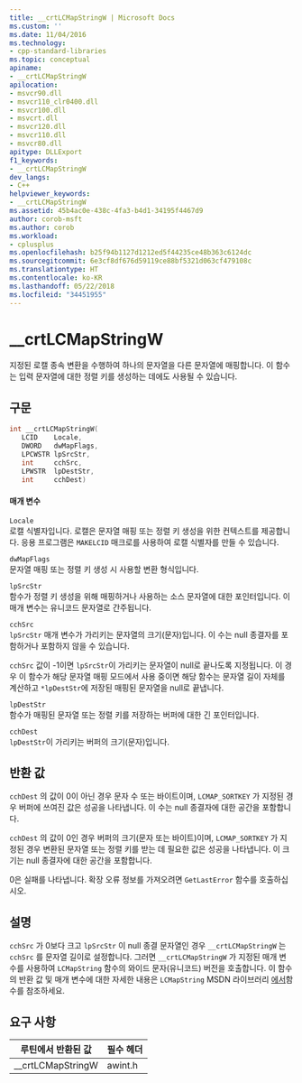 ```yaml
---
title: __crtLCMapStringW | Microsoft Docs
ms.custom: ''
ms.date: 11/04/2016
ms.technology:
- cpp-standard-libraries
ms.topic: conceptual
apiname:
- __crtLCMapStringW
apilocation:
- msvcr90.dll
- msvcr110_clr0400.dll
- msvcr100.dll
- msvcrt.dll
- msvcr120.dll
- msvcr110.dll
- msvcr80.dll
apitype: DLLExport
f1_keywords:
- __crtLCMapStringW
dev_langs:
- C++
helpviewer_keywords:
- __crtLCMapStringW
ms.assetid: 45b4ac0e-438c-4fa3-b4d1-34195f4467d9
author: corob-msft
ms.author: corob
ms.workload:
- cplusplus
ms.openlocfilehash: b25f94b1127d1212ed5f44235ce48b363c6124dc
ms.sourcegitcommit: 6e3cf8df676d59119ce88bf5321d063cf479108c
ms.translationtype: HT
ms.contentlocale: ko-KR
ms.lasthandoff: 05/22/2018
ms.locfileid: "34451955"
---
```

# <a name="crtlcmapstringw"></a>__crtLCMapStringW
지정된 로캘 종속 변환을 수행하여 하나의 문자열을 다른 문자열에 매핑합니다. 이 함수는 입력 문자열에 대한 정렬 키를 생성하는 데에도 사용될 수 있습니다.  
  
## <a name="syntax"></a>구문  
  
```cpp  
int __crtLCMapStringW(  
   LCID    Locale,  
   DWORD   dwMapFlags,  
   LPCWSTR lpSrcStr,  
   int     cchSrc,  
   LPWSTR  lpDestStr,  
   int     cchDest)  
```  
  
#### <a name="parameters"></a>매개 변수  
 `Locale`  
 로캘 식별자입니다. 로캘은 문자열 매핑 또는 정렬 키 생성을 위한 컨텍스트를 제공합니다. 응용 프로그램은 `MAKELCID` 매크로를 사용하여 로캘 식별자를 만들 수 있습니다.  
  
 `dwMapFlags`  
 문자열 매핑 또는 정렬 키 생성 시 사용할 변환 형식입니다.  
  
 `lpSrcStr`  
 함수가 정렬 키 생성을 위해 매핑하거나 사용하는 소스 문자열에 대한 포인터입니다. 이 매개 변수는 유니코드 문자열로 간주됩니다.  
  
 `cchSrc`  
 `lpSrcStr` 매개 변수가 가리키는 문자열의 크기(문자)입니다. 이 수는 null 종결자를 포함하거나 포함하지 않을 수 있습니다.  
  
 `cchSrc` 값이 -1이면 `lpSrcStr`이 가리키는 문자열이 null로 끝나도록 지정됩니다. 이 경우 이 함수가 해당 문자열 매핑 모드에서 사용 중이면 해당 함수는 문자열 길이 자체를 계산하고 `*lpDestStr`에 저장된 매핑된 문자열을 null로 끝냅니다.  
  
 `lpDestStr`  
 함수가 매핑된 문자열 또는 정렬 키를 저장하는 버퍼에 대한 긴 포인터입니다.  
  
 `cchDest`  
 `lpDestStr`이 가리키는 버퍼의 크기(문자)입니다.  
  
## <a name="return-value"></a>반환 값  
 `cchDest` 의 값이 0이 아닌 경우 문자 수 또는 바이트이며, `LCMAP_SORTKEY` 가 지정된 경우 버퍼에 쓰여진 값은 성공을 나타냅니다. 이 수는 null 종결자에 대한 공간을 포함합니다.  
  
 `cchDest` 의 값이 0인 경우 버퍼의 크기(문자 또는 바이트)이며, `LCMAP_SORTKEY` 가 지정된 경우 변환된 문자열 또는 정렬 키를 받는 데 필요한 값은 성공을 나타냅니다. 이 크기는 null 종결자에 대한 공간을 포함합니다.  
  
 0은 실패를 나타냅니다. 확장 오류 정보를 가져오려면 `GetLastError` 함수를 호출하십시오.  
  
## <a name="remarks"></a>설명  
 `cchSrc` 가 0보다 크고 `lpSrcStr` 이 null 종결 문자열인 경우 `__crtLCMapStringW` 는 `cchSrc` 를 문자열 길이로 설정합니다. 그러면 `__crtLCMapStringW` 가 지정된 매개 변수를 사용하여 `LCMapString` 함수의 와이드 문자(유니코드) 버전을 호출합니다. 이 함수의 반환 값 및 매개 변수에 대한 자세한 내용은 `LCMapString` MSDN 라이브러리 [에서](http://go.microsoft.com/fwlink/p/?linkid=150542)함수를 참조하세요.  
  
## <a name="requirements"></a>요구 사항  
  
|루틴에서 반환된 값|필수 헤더|  
|-------------|---------------------|  
|__crtLCMapStringW|awint.h|